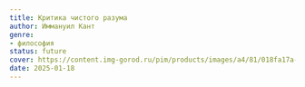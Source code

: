 ```yaml
---
title: Критика чистого разума
author: Иммануил Кант
genre:
- философия
status: future
cover: https://content.img-gorod.ru/pim/products/images/a4/81/018fa17a-0820-791e-89f1-7d854840a481.jpg?width=0&height=1200&fit=bounds
date: 2025-01-18
---
```


